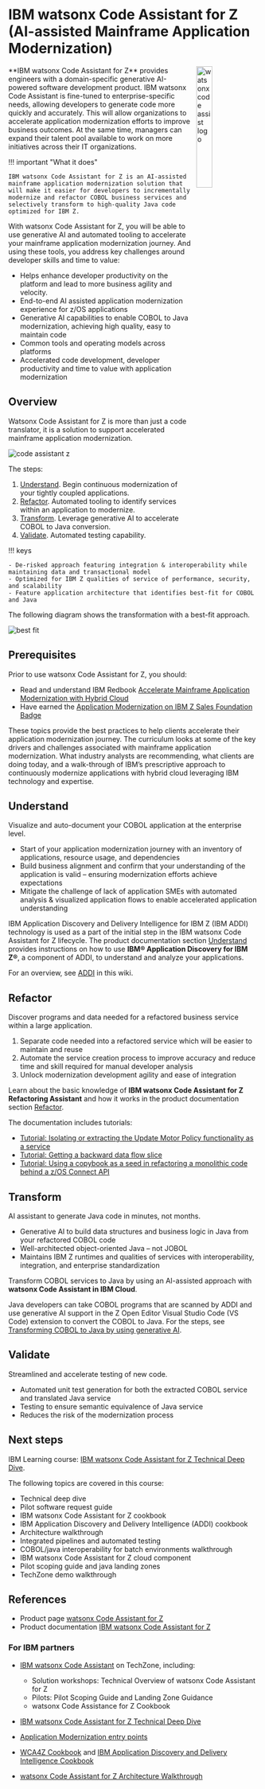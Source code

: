 # IBM watsonx Code Assistant for Z (AI-assisted Mainframe Application Modernization)

<img style="float: right; width: 25%; padding: 0px 0px 1% 1% "  alt="watsonx code assist logo" src="../media/watsonxCodeAssistantforZ.png" />
**IBM watsonx Code Assistant for Z** provides engineers with a domain-specific generative AI-powered software development product. IBM watsonx Code Assistant is fine-tuned to enterprise-specific needs, allowing developers to generate code more quickly and accurately. This will allow organizations to accelerate application modernization efforts to improve business outcomes. At the same time, managers can expand their talent pool available to work on more initiatives across their IT organizations.

!!! important "What it does"

    IBM watsonx Code Assistant for Z is an AI-assisted mainframe application modernization solution that will make it easier for developers to incrementally modernize and refactor COBOL business services and selectively transform to high-quality Java code optimized for IBM Z. 

With watsonx Code Assistant for Z, you will be able to use generative AI and automated tooling to accelerate your mainframe application modernization journey. And using these tools, you address key challenges around developer skills and time to value:

- Helps enhance developer productivity on the platform and lead to more business agility and velocity.
- End-to-end AI assisted application modernization experience for z/OS applications
- Generative AI capabilities to enable COBOL to Java modernization, achieving high quality, easy to maintain code
- Common tools and operating models across platforms
- Accelerated code development, developer productivity and time to value with application modernization

## Overview

Watsonx Code Assistant for Z is more than just a code translator, it is a solution to support accelerated mainframe application modernization.

![code assistant z](./media/codeassistantforz.png)

The steps:

1. [Understand](#understand). Begin continuous modernization of your tightly coupled applications.
2. [Refactor](#refactor). Automated tooling to identify services within an application to modernize.
3. [Transform](#transform). Leverage generative AI to accelerate COBOL to Java conversion.
4. [Validate](#validate). Automated testing capability.

!!! keys

    - De-risked approach featuring integration & interoperability while maintaining data and transactional model
    - Optimized for IBM Z qualities of service of performance, security, and scalability
    - Feature application architecture that identifies best-fit for COBOL and Java

The following diagram shows the transformation with a best-fit approach.

![best fit](./media/best-fit.png)

## Prerequisites

Prior to use watsonx Code Assistant for Z, you should:

- Read and understand IBM Redbook [Accelerate Mainframe Application Modernization with Hybrid Cloud](https://www.redbooks.ibm.com/redpapers/pdfs/redp5705.pdf)
- Have earned the [Application Modernization on IBM Z Sales Foundation Badge](https://yourlearning.ibm.com/activity/PLAN-5F912B2BB02B)

These topics provide the best practices to help clients accelerate their application modernization journey.  The curriculum looks at some of the key drivers and challenges associated with mainframe application modernization. What industry analysts are recommending, what clients are doing today, and a walk-through of IBM’s prescriptive approach to continuously modernize applications with hybrid cloud leveraging IBM technology and expertise.

## Understand

Visualize and auto-document your COBOL application at the enterprise level.

- Start of your application modernization journey with an inventory of applications, resource usage, and dependencies
- Build business alignment and confirm that your understanding of the application is valid – ensuring modernization efforts achieve expectations
- Mitigate the challenge of lack of application SMEs with automated analysis & visualized application flows to enable accelerated application understanding

IBM Application Discovery and Delivery Intelligence for IBM Z (IBM ADDI) technology is used as a part of the initial step in the IBM watsonx Code Assistant for Z lifecycle. The product documentation section [Understand](https://www.ibm.com/docs/en/watsonx-code-assistant-4z/1.0?topic=understand) provides instructions on how to use **IBM® Application Discovery for IBM Z®**, a component of ADDI, to understand and analyze your applications. 

For an overview, see [ADDI](./addi.md) in this wiki.

## Refactor

Discover programs and data needed for a refactored business service within a large application.

1. Separate code needed into a refactored service which will be easier to maintain and reuse
2. Automate the service creation process to improve accuracy and reduce time and skill required for manual developer analysis
3. Unlock modernization development agility and ease of integration

Learn about the basic knowledge of **IBM watsonx Code Assistant for Z Refactoring Assistant** and how it works in the product documentation section [Refactor](https://www.ibm.com/docs/en/watsonx-code-assistant-4z/1.0?topic=refactor).

The documentation includes tutorials:

- [Tutorial: Isolating or extracting the Update Motor Policy functionality as a service](https://www.ibm.com/docs/en/watsonx-code-assistant-4z/1.0?topic=tutorials-tutorial-isolating-extracting-update-motor-policy-functionality-as-service)
- [Tutorial: Getting a backward data flow slice](https://www.ibm.com/docs/en/watsonx-code-assistant-4z/1.0?topic=tutorials-tutorial-getting-backward-data-flow-slice)
- [Tutorial: Using a copybook as a seed in refactoring a monolithic code behind a z/OS Connect API](https://www.ibm.com/docs/en/watsonx-code-assistant-4z/1.0?topic=tutorials-tutorial-using-copybook-as-seed-in-refactoring-monolithic-code-behind-zos-connect-api)

## Transform

AI assistant to generate Java code in minutes, not months.

- Generative AI to build data structures and business logic in Java from your refactored COBOL code
- Well-architected object-oriented Java – not JOBOL
- Maintains IBM Z runtimes and qualities of services with interoperability, integration, and enterprise standardization

Transform COBOL services to Java by using an AI-assisted approach with **watsonx Code Assistant in IBM Cloud**. 

Java developers can take COBOL programs that are scanned by ADDI and use generative AI support in the Z Open Editor Visual Studio Code (VS Code) extension to convert the COBOL to Java. For the steps, see [Transforming COBOL to Java by using generative AI](https://www.ibm.com/docs/en/watsonx-code-assistant-4z/1.0?topic=transform-transforming-cobol-java-by-using-generative-ai).

## Validate

Streamlined and accelerate testing of new code.

- Automated unit test generation for both the extracted COBOL service and translated Java service
- Testing to ensure semantic equivalence of Java service
- Reduces the risk of the modernization process

## Next steps

IBM Learning course: [IBM watsonx Code Assistant for Z Technical Deep Dive](https://yourlearning.ibm.com/activity/PLAN-7AEEB533C014).

The following topics are covered in this course:

- Technical deep dive
- Pilot software request guide
- IBM watsonx Code Assistant for Z cookbook
- IBM Application Discovery and Delivery Intelligence (ADDI) cookbook
- Architecture walkthrough
- Integrated pipelines and automated testing
- COBOL/java interoperability for batch environments walkthrough
- IBM watsonx Code Assistant for Z cloud component
- Pilot scoping guide and java landing zones
- TechZone demo walkthrough

## References

- Product page [watsonx Code Assistant for Z](https://www.ibm.com/products/watsonx-code-assistant-z)
- Product documentation [IBM watsonx Code Assistant for Z](https://www.ibm.com/docs/en/watsonx-code-assistant-4z/1.0)

### For IBM partners

- [IBM watsonx Code Assistant](https://techzone.ibm.com/collection/6537cf277220880017d7ac0d) on TechZone, including:

    - Solution workshops: Technical Overview of watsonx Code Assistant for Z
    - Pilots: Pilot Scoping Guide and Landing Zone Guidance
    - watsonx Code Assistance for Z Cookbook

- [IBM watsonx Code Assistant for Z Technical Deep Dive](https://yourlearning.ibm.com/activity/PLAN-7AEEB533C014)
- [Application Modernization entry points](https://ibm.seismic.com/Link/Content/DCqPfg2PDGPhQGCC37gFbFC9bMPd)
- [WCA4Z Cookbook](https://ibm.seismic.com/Link/Content/DCCBqG4bgPWFdGCXH8Jqcj7hp9QP) and [IBM Application Discovery and Delivery Intelligence Cookbook](https://ibm.seismic.com/Link/Content/DCT7WMMVTMhWc82X7pWc6PRdmG88)
- [watsonx Code Assistant for Z Architecture Walkthrough](https://ibm.seismic.com/Link/Content/DCHR3WRXJCGH4GmQ7DTP3TgDQM88)
